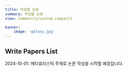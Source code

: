 ```yaml
---
title: 작성할 논문
summary: 작성할 논문
view: community/custom_compact1

banner:
    image: 'galaxy.jpg'
---
```

## Write Papers List

2024-10-01. 메타휴리스틱 주제로 논문 작성을 시작할 예정입니다.


